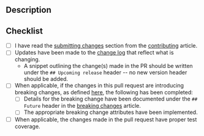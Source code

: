<!-- DO NOT DELETE THIS TEMPLATE -->

## Description

<!-- Please add a brief description of the changes made in this PR -->

## Checklist

- [ ] I have read the [submitting changes](../blob/main/CONTRIBUTING.md#submitting-changes) section from the [contributing](../blob/main/CONTRIBUTING.md) article.
- [ ] Updates have been made to the [change log](../blob/main/CHANGELOG.md) that reflect what is changing.
  - A snippet outlining the change(s) made in the PR should be written under the `## Upcoming release` header -- no new version header should be added.
- [ ] When applicable, if the changes in this pull request are introducing breaking changes, as defined [here](../blob/main/docs/breaking-defined.md), the following has been completed:
  - [ ] Details for the breaking change have been documented under the `## Future` header in the [breaking changes](../blob/main/docs/breaking-changes.md) article.
  - [ ] The appropriate breaking change attributes have been implemented.
- [ ] When applicable, the changes made in the pull request have proper test coverage.
